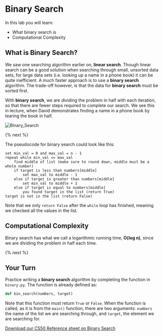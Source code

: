 # Binary Search

In this lab you will learn:

- What binary search is
- Computational Complexity

## What is Binary Search?

We saw one searching algorithm earlier on, **linear search**. Though linear search can be a good solution when searching through small, unsorted data sets, for large data sets (i.e. looking up a name in a phone book) it can be quite inefficient. A much faster approach is to use a **binary search** algorithm. The trade-off however, is that the data for **binary search** must be sorted first.

With **binary search**, we are dividing the problem in half with each iteration, so that there are fewer steps required to complete our search. We see this in lecture, when David demonstrates finding a name in a phone book by tearing the book in half.

![Binary_Search](https://raw.githubusercontent.com/cs50nestm/cs50labs/2019/binarysearch/binary_search.gif)

{% next %}

The pseudocode for binary search could look like this:

```
set min_val = 0 and max_val = n - 1
repeat while min_val <= max_val
    find middle of list (make sure to round down, middle must be a whole number)
    if target is less than numbers[middle]
        set max_val to middle - 1
    else if target is greater than numbers[middle]
        set min_val to middle + 1
    else if target is equal to numbers[middle]
        you found target in the list (return True)
target is not in the list (return False)
```

Note that we only `return False` after the `while` loop has finished, meaning we checked all the values in the list.


## Computational Complexity

Binary search has what we call a logarithmic running time, **O(log n)**, since we are dividing the problem in half each time.

{% next %}

## Your Turn

Practice writing a **binary search** algorithm by completing the function in `binary.py`.
The function is already defined as:

```python
def bin_search(numbers, target)
```

Note that this function must return `True` or `False`. When the function is called, as it is from the `main()` function, there are two arguments: `numbers` the name of the list we are searching through, and `target`, the element we are searching for.


[Download our CS50 Reference sheet on Binary Search](https://cs50.harvard.edu/ap/2020/assets/pdfs/binary_search.pdf)
